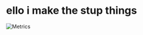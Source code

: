# ello i make the stup things

![Metrics](https://metrics.lecoq.io/0Amari?template=classic&base.community=0&languages=1&stars=1&projects=1&pagespeed=1&languages.limit=8&languages.threshold=0%25&languages.colors=github&languages.sections=most-used&languages.indepth=false&languages.analysis.timeout=15&languages.categories=markup%2C%20programming&languages.recent.categories=markup%2C%20programming&languages.recent.load=300&languages.recent.days=14&stars.limit=4&projects.limit=4&projects.descriptions=true&pagespeed.url=https%3A%2F%2F0amari.github.io%2Fs%2F&pagespeed.detailed=true&pagespeed.screenshot=false&config.timezone=Europe%2FBucharest)
